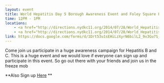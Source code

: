 ```yaml
---
layout: event
title: World Hepatitis Day 5 Borough Awareness Event and Foley Square Freeze Mob
time: 12PM - 1PM
locations:
    - <a href="http://directions.nydkc11.org/2014/07/28/World_Hepatitis_Day/">Awareness Event - Chinatown, Charles B. Wang Community Health Center, 268 Canal St</a>
    - <a href="http://directions.nydkc11.org/2014/07/28/World_Hepatitis_Day/">Foley Square Freeze Mob -  Foley Square Centre St & Worth St</a>
link: https://docs.google.com/forms/d/1Drt53u1sEHiLzXyrN6bilL2_9x3Gu7S_vXZlKe81FVo/viewform
---
```

Come join us participate in a huge awareness campaign for Hepatitis B and C.  This is a huge event and we would love if everyone can sign up and participate in this event.  So go out there with your friends and join us in the freeze mob
 
**Also Sign up [Here](https://docs.google.com/forms/d/16ODBKHkDtuM2TVZXBGsYwkZgZmx2_7YCxQmJLZ82Kis/viewform) **
